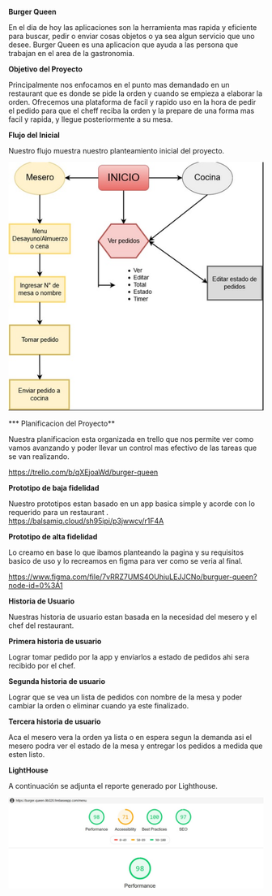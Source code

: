 **Burger Queen** 

En el dia de hoy las aplicaciones son la herramienta mas rapida y eficiente para buscar, pedir o enviar cosas objetos o ya sea algun servicio que uno desee. Burger Queen es una aplicacion que ayuda a las persona que trabajan en el area de la gastronomia.

**Objetivo del Proyecto**

Principalmente nos enfocamos en el punto mas demandado en un restaurant que es donde se pide la orden y cuando se empieza a elaborar la orden. Ofrecemos una plataforma de facil y rapido uso en la hora de pedir el pedido para que el cheff reciba la orden y la prepare de una forma mas facil y rapida, y llegue posteriormente a su mesa.

**Flujo del Inicial**

Nuestro flujo muestra nuestro planteamiento inicial del proyecto.

![Flujo app](https://github.com/PalomaZelada/SCL011-BurgerQueen/blob/master/src/images/flujo%20app.jpg)

*** Planificacion del Proyecto**

Nuestra planificacion esta organizada en trello que nos permite ver como vamos avanzando y poder llevar un control mas efectivo de las tareas que se van realizando.

https://trello.com/b/qXEjoaWd/burger-queen

**Prototipo de baja fidelidad**

Nuestro prototipos estan basado en un app basica simple y acorde con lo requerido para un restaurant
.
https://balsamiq.cloud/sh95ipi/p3jwwcv/r1F4A

**Prototipo de alta fidelidad**

Lo creamo en base lo que ibamos planteando la pagina y su requisitos basico de uso y lo recreamos en figma para ver como se veria al final.

https://www.figma.com/file/7vRRZ7UMS4OUhiuLEJJCNo/burguer-queen?node-id=0%3A1


**Historia de Usuario**

Nuestras historia de usuario estan basada en la necesidad del mesero y el chef del restaurant.

**Primera historia de usuario**

Lograr tomar pedido por la app y enviarlos a estado de pedidos ahi sera recibido por el chef.

**Segunda historia de usuario**

Lograr que se vea un lista de pedidos con nombre de la mesa y poder cambiar la orden o eliminar cuando ya este finalizado.

**Tercera historia de usuario**

Aca el mesero vera la orden ya lista o en espera segun la demanda asi el mesero podra ver el estado de la mesa y entregar los pedidos a medida que esten listo.

**LightHouse**

A continuación se adjunta el reporte generado por Lighthouse.

![Reporte Lighthouse](https://github.com/PalomaZelada/SCL011-BurgerQueen/blob/master/src/images/lighthouse.jpg)